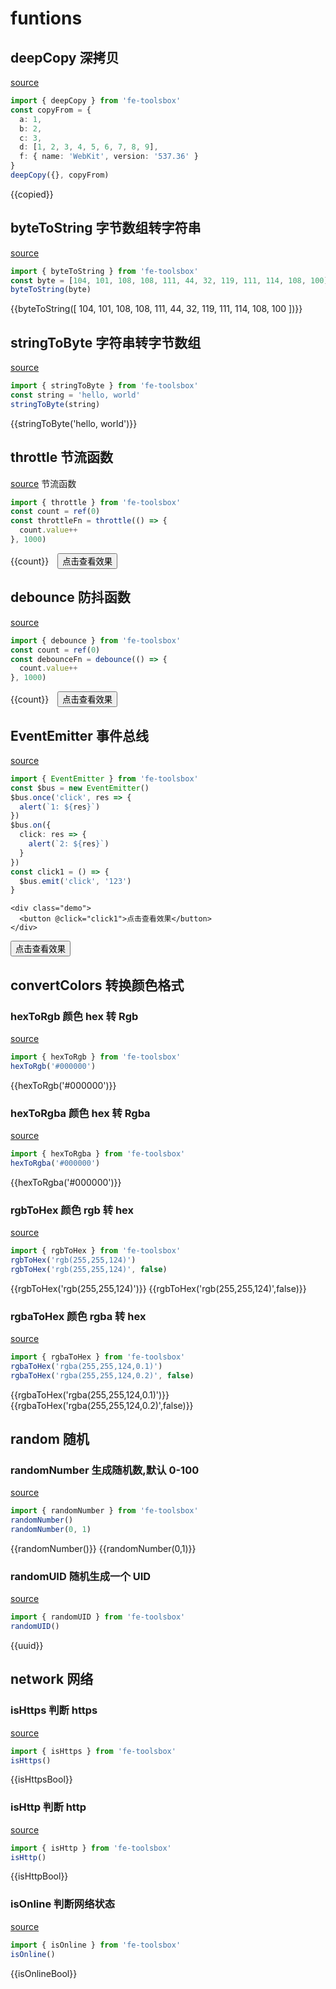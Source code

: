 <script setup>
import {ref, onMounted} from 'vue'
import { byteToString,stringToByte,throttle,debounce,EventEmitter,hexToRgb,hexToRgba,rgbToHex,rgbaToHex, randomUID,randomNumber,isHttps,isHttp,isOnline, deepCopy } from 'fe-toolsbox'
const count = ref(0)
const isHttpsBool = ref(false)
const isHttpBool = ref(false)
const isOnlineBool = ref(false)
const uuid = ref()
const copyFrom = {
  a: 1,
  b: 2,
  c: 3,
  d: [1, 2, 3, 4, 5, 6, 7, 8, 9],
  f: { name: 'WebKit', version: '537.36' }
}
const copied = ref()
onMounted(()=>{
  isHttpsBool.value = isHttps()
  isHttpBool.value = isHttp()
  isOnlineBool.value = isOnline()
  uuid.value = randomUID()
  copied.value = deepCopy({}, copyFrom)
})
const throttleFn = throttle(() => {
  count.value++
}, 1000)

const debounceFn = debounce(() => {
  count.value++
}, 1000)

const $bus = new EventEmitter()

$bus.once('click', (res) =>{
  alert(`1: ${res}`)
})

$bus.on({
  click: (res) => {
    alert(`2: ${res}`)
  }
})

const click1 = ()=>{
  $bus.emit('click','123')
}
</script>

# funtions

## deepCopy 深拷贝

[source](https://github.com/chenym1992/toolsbox/blob/main/src/funtions/deepCopy.ts)

```ts
import { deepCopy } from 'fe-toolsbox'
const copyFrom = {
  a: 1,
  b: 2,
  c: 3,
  d: [1, 2, 3, 4, 5, 6, 7, 8, 9],
  f: { name: 'WebKit', version: '537.36' }
}
deepCopy({}, copyFrom)
```

<div class="demo">
  {{copied}}
</div>

## byteToString 字节数组转字符串

[source](https://github.com/chenym1992/toolsbox/blob/main/src/funtions/byteToString.ts)

```ts
import { byteToString } from 'fe-toolsbox'
const byte = [104, 101, 108, 108, 111, 44, 32, 119, 111, 114, 108, 100]
byteToString(byte)
```

<div class="demo">
  {{byteToString([ 104, 101, 108, 108, 111, 44, 32, 119, 111, 114, 108, 100 ])}}
</div>

## stringToByte 字符串转字节数组

[source](https://github.com/chenym1992/toolsbox/blob/main/src/funtions/stringToByte.ts)

```ts
import { stringToByte } from 'fe-toolsbox'
const string = 'hello, world'
stringToByte(string)
```

<div class="demo">
  {{stringToByte('hello, world')}}
</div>

## throttle 节流函数

[source](https://github.com/chenym1992/toolsbox/blob/main/src/funtions/throttle.ts) 节流函数

```ts
import { throttle } from 'fe-toolsbox'
const count = ref(0)
const throttleFn = throttle(() => {
  count.value++
}, 1000)
```

<style>
.count{
  margin-right:10px;
}
</style>
<div class="demo">
  <span class="count">{{count}} </span>
  <button @click="throttleFn">点击查看效果</button>
</div>

## debounce 防抖函数

[source](https://github.com/chenym1992/toolsbox/blob/main/src/funtions/debounce.ts)

```ts
import { debounce } from 'fe-toolsbox'
const count = ref(0)
const debounceFn = debounce(() => {
  count.value++
}, 1000)
```

<div class="demo">
  <span class="count">{{count}} </span>
  <button @click="debounceFn">点击查看效果</button>
</div>

## EventEmitter 事件总线

[source](https://github.com/chenym1992/toolsbox/blob/main/src/funtions/eventEmitter.ts)

```ts
import { EventEmitter } from 'fe-toolsbox'
const $bus = new EventEmitter()
$bus.once('click', res => {
  alert(`1: ${res}`)
})
$bus.on({
  click: res => {
    alert(`2: ${res}`)
  }
})
const click1 = () => {
  $bus.emit('click', '123')
}
```

```vue-html
<div class="demo">
  <button @click="click1">点击查看效果</button>
</div>
```

<div class="demo">
  <button @click="click1">点击查看效果</button>
</div>

## convertColors 转换颜色格式

### hexToRgb 颜色 hex 转 Rgb

[source](https://github.com/chenym1992/toolsbox/blob/main/src/funtions/convertColors.ts#L12)

```ts
import { hexToRgb } from 'fe-toolsbox'
hexToRgb('#000000')
```

<div class="demo">
  {{hexToRgb('#000000')}}
</div>

### hexToRgba 颜色 hex 转 Rgba

[source](https://github.com/chenym1992/toolsbox/blob/main/src/funtions/convertColors.ts#L33)

```ts
import { hexToRgba } from 'fe-toolsbox'
hexToRgba('#000000')
```

<div class="demo">
  {{hexToRgba('#000000')}}
</div>

### rgbToHex 颜色 rgb 转 hex

[source](https://github.com/chenym1992/toolsbox/blob/main/src/funtions/convertColors.ts#L59)

```ts
import { rgbToHex } from 'fe-toolsbox'
rgbToHex('rgb(255,255,124)')
rgbToHex('rgb(255,255,124)', false)
```

<div class="demo">
  {{rgbToHex('rgb(255,255,124)')}}
  {{rgbToHex('rgb(255,255,124)',false)}}
</div>

### rgbaToHex 颜色 rgba 转 hex

[source](https://github.com/chenym1992/toolsbox/blob/main/src/funtions/convertColors.ts#L83)

```ts
import { rgbaToHex } from 'fe-toolsbox'
rgbaToHex('rgba(255,255,124,0.1)')
rgbaToHex('rgba(255,255,124,0.2)', false)
```

<div class="demo">
  {{rgbaToHex('rgba(255,255,124,0.1)')}}
  {{rgbaToHex('rgba(255,255,124,0.2)',false)}}
</div>

## random 随机

### randomNumber 生成随机数,默认 0-100

[source](https://github.com/chenym1992/toolsbox/blob/main/src/funtions/random.ts#L9)

```ts
import { randomNumber } from 'fe-toolsbox'
randomNumber()
randomNumber(0, 1)
```

<div class="demo">
  {{randomNumber()}}  
  {{randomNumber(0,1)}}
</div>

### randomUID 随机生成一个 UID

[source](https://github.com/chenym1992/toolsbox/blob/main/src/funtions/random.ts#L18)

```ts
import { randomUID } from 'fe-toolsbox'
randomUID()
```

<div class="demo">
  {{uuid}}
</div>

## network 网络

### isHttps 判断 https

[source](https://github.com/chenym1992/toolsbox/blob/main/src/funtions/network.ts#L6)

```ts
import { isHttps } from 'fe-toolsbox'
isHttps()
```

<div class="demo">
  {{isHttpsBool}}
</div>

### isHttp 判断 http

[source](https://github.com/chenym1992/toolsbox/blob/main/src/funtions/network.ts#L16)

```ts
import { isHttp } from 'fe-toolsbox'
isHttp()
```

<div class="demo">
  {{isHttpBool}}
</div>

### isOnline 判断网络状态

[source](https://github.com/chenym1992/toolsbox/blob/main/src/funtions/network.ts#L25)

```ts
import { isOnline } from 'fe-toolsbox'
isOnline()
```

<div class="demo">
  {{isOnlineBool}}
</div>
